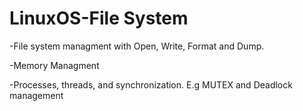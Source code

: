 # LinuxOS-File System
 
-File system managment with Open, Write, Format and Dump.

-Memory Managment

-Processes, threads, and synchronization. E.g MUTEX and Deadlock management
